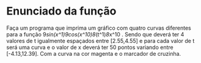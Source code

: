 # Enunciado da função

Faça um programa que imprima um gráfico com quatro curvas diferentes para a função 9*sin(x^1)*9*cos(x^10)8*(t^1)*8*x^10 . Sendo que deverá ter 4 valores de t igualmente espaçados entre [2.55,4.55]  e para cada valor de t será uma curva e o valor de x deverá ter 50 pontos variando entre [-4.13,12.39]. Com a curva na cor magenta e o marcador de cruzinha.

